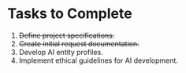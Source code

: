 # Tasks to Complete

1. ~~Define project specifications.~~
2. ~~Create initial request documentation.~~
3. Develop AI entity profiles.
4. Implement ethical guidelines for AI development.
